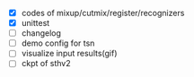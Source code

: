 + [x] codes of mixup/cutmix/register/recognizers
+ [x] unittest
+ [ ] changelog
+ [ ] demo config for tsn
+ [ ] visualize input results(gif)
+ [ ] ckpt of sthv2